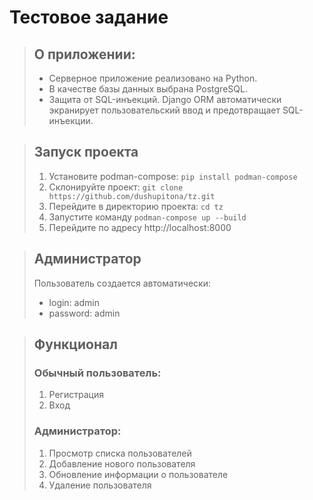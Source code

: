 # Тестовое задание #
> ## О приложении: ##
> - Серверное приложение реализовано на Python.
> - В качестве базы данных выбрана PostgreSQL.
> - Защита от SQL-инъекций. Django ORM автоматически экранирует пользовательский ввод и предотвращает SQL-инъекции.

> ## Запуск проекта ##
> 1. Установите podman-compose: ``` pip install podman-compose ```
> 2. Склонируйте проект: ``` git clone https://github.com/dushupitona/tz.git ```
> 3. Перейдите в директорию проекта: ``` cd tz ```
> 4. Запустите команду ``` podman-compose up --build ```
> 5. Перейдите по адресу http://localhost:8000

> ## Администратор ##
> Пользователь создается автоматически:
> - login: admin
> - password: admin

> ## Функционал ##
> ### Обычный пользователь: ###
> 1. Регистрация
> 2. Вход
>
> ### Администратор: ###
> 1. Просмотр списка пользователей
> 2. Добавление нового пользователя
> 3. Обновление информации о пользователе
> 4. Удаление пользователя
